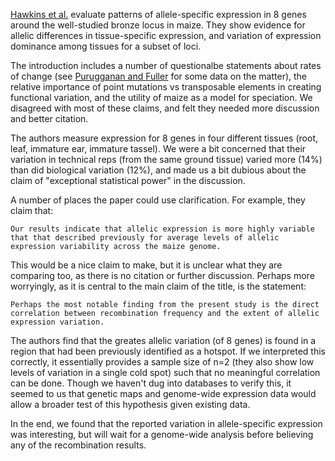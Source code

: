 [Hawkins et al.](http://onlinelibrary.wiley.com/doi/10.1111/tpj.12537/abstract) evaluate patterns of allele-specific expression in 8 genes around the well-studied bronze locus in maize.  They show evidence for allelic differences in tissue-specific expression, and variation of expression dominance among tissues for a subset of loci.  

The introduction includes a number of questionalbe statements about rates of change (see [Purugganan and Fuller](http://www.ncbi.nlm.nih.gov/pubmed/20666839) for some data on the matter), the relative importance of point mutations vs transposable elements in creating functional variation, and the utility of maize as a model for speciation.  We disagreed with most of these claims, and felt they needed more discussion and better citation.

The authors measure expression for 8 genes in four different tissues (root, leaf, immature ear, immature tassel).  We were a bit concerned that their variation in technical reps (from the same ground tissue) varied more (14%) than did biological variation (12%), and made us a bit dubious about the claim of "exceptional statistical power" in the discussion.

A number of places the paper could use clarification.  For example, they claim that:

`Our results indicate that allelic expression is more highly variable that that described previously for average levels of allelic expression variability across the maize genome.` 

This would be a nice claim to make, but it is unclear what they are comparing too, as there is no citation or further discussion. Perhaps more worryingly, as it is central to the main claim of the title, is the statement: 

`Perhaps the most notable finding from the present study is the direct correlation between recombination frequency and the extent of allelic expression variation.`

The authors find that the greates allelic variation (of 8 genes) is found in a region that had been previously identified as a hotspot.  If we interpreted this correctly, it essentially provides a sample size of n=2 (they also show low levels of variation in a single cold spot) such that no meaningful correlation can be done.  Though we haven't dug into databases to verify this, it seemed to us that genetic maps and genome-wide expression data would allow a broader test of this hypothesis given existing data.

In the end, we found that the reported variation in allele-specific expression was interesting, but will wait for a genome-wide analysis before believing any of the recombination results.

 

